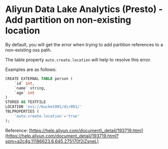 # Aliyun Data Lake Analytics \(Presto\) - Add partition on non-existing location

By default, you will get the error when trying to add partition references to a non-existing oss path.

The table property `auto.create.location` will help to resolve this error. 

Examples are as follows:

```sql
​CREATE EXTERNAL TABLE person (
    `id` int,
    `name` string,
    `age` int    
)
STORED AS TEXTFILE
LOCATION 'oss://bucket001/dir001/'
TBLPROPERTIES (
    'auto.create.location'='true'
);​
```

Reference: [https://help.aliyun.com/document\_detail/193719.html](https://help.aliyun.com/document_detail/193719.html?spm=a2c4g.11186623.6.645.275170f2iZsneL)

